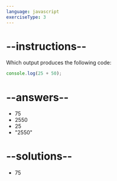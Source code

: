 ```yaml
---
language: javascript
exerciseType: 3
---
```


# --instructions--

Which output produces the following code:
```javascript
console.log(25 + 50);
```

# --answers--

- 75
- 2550
- 25
- "2550"

# --solutions--

- 75
